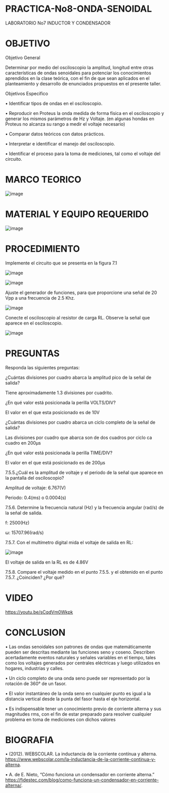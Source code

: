 # PRACTICA-No8-ONDA-SENOIDAL

LABORATORIO No7 INDUCTOR Y CONDENSADOR


# OBJETIVO 

Objetivo General

Determinar por medio del osciloscopio la amplitud, longitud entre otras características de ondas senoidales para potenciar los conocimientos aprendidos en la clase teórica, con el fin de que sean aplicados en el planteamiento y desarrollo de enunciados propuestos en el presente taller.  

Objetivos Especifico

•	Identificar tipos de ondas en el osciloscopio.

•	Reproducir en Proteus la onda medida de forma física en el osciloscopio y generar los mismos parámetros de Hz y Voltaje. (en algunas hondas en Proteus no alcanza su rango a medir el voltaje necesario) 

•	Comparar datos teóricos con datos prácticos.

•	Interpretar e identificar el manejo del osciloscopio.

•	Identificar el proceso para la toma de mediciones, tal como el voltaje del circuito.


# MARCO TEORICO

![image](https://user-images.githubusercontent.com/84587118/132276880-4a90d88c-f538-4cad-bf6e-7d5b63a46260.png)



# MATERIAL Y EQUIPO REQUERIDO

![image](https://user-images.githubusercontent.com/84585835/132267090-7efd9734-a211-4584-b582-aa7076f562df.png)


# PROCEDIMIENTO

Implemente el circuito que se presenta en la figura 7.1

![image](https://user-images.githubusercontent.com/84585835/132267140-da69efc5-1b13-4fa3-a1e3-4667cbaec318.png)

![image](https://user-images.githubusercontent.com/84412132/132275942-ae53be6a-a827-4c6a-a34f-7df049a99042.png)


Ajuste el generador de funciones, para que proporcione una señal de 20 Vpp a
una frecuencia de 2.5 Khz.

![image](https://user-images.githubusercontent.com/84585835/132267193-af019587-5fd7-4e10-bcc9-2f0058e5a8cb.png)


Conecte el osciloscopio al resistor de carga RL. Observe la señal que aparece en
el osciloscopio.

![image](https://user-images.githubusercontent.com/84585835/132267304-e4a8e6a1-7cd5-4085-9e9f-b55d04413515.png)

# PREGUNTAS 


Responda las siguientes preguntas:

¿Cuántas divisiones por cuadro abarca la amplitud pico de la señal de salida?

Tiene aproximadamente 1.3  divisiones  por cuadrito.

¿En qué valor está posicionada la perilla VOLTS/DIV? 

El valor en el que esta posicionado es de 10V

¿Cuántas divisiones por cuadro abarca un ciclo completo de la señal de salida?

Las divisiones por cuadro que abarca son de dos cuadros por ciclo ca cuadro en 200μs

¿En qué valor está posicionada la perilla TIME/DIV?

El valor en el que está posicionado es de 200μs 

7.5.5.¿Cuál es la amplitud de voltaje y el periodo de la señal que aparece en la pantalla
del osciloscopio?

Amplitud de voltaje:  6.767(V)

Periodo: 0.4(ms) o 0.0004(s)

7.5.6. Determine la frecuencia natural (Hz) y la frecuencia angular (rad/s) de la señal de
salida.

f: 2500(Hz)

ω: 15707.96(rad/s)

7.5.7. Con el multímetro digital mida el voltaje de salida en RL: 

![image](https://user-images.githubusercontent.com/84585835/132267429-ef391c86-f95f-41a7-9344-d35ebfc6c4fa.png)

El voltaje de salida en la RL es de 4.86V

7.5.8. Compare el voltaje medido en el punto 7.5.5. y el obtenido en el punto 7.5.7.
¿Coinciden? ¿Por qué?


# VIDEO
https://youtu.be/sCqdVm0Wkpk


# CONCLUSION

•	Las ondas senoidales son patrones de ondas que matemáticamente pueden ser descritas mediante las funciones seno y coseno. Describen acertadamente eventos naturales y señales variables en el tiempo, tales como los voltajes generados por centrales eléctricas y luego utilizados en hogares, industrias y calles.

•	Un ciclo completo de una onda seno puede ser representado por la rotación de 360° de un fasor.

•	El valor instantáneo de la onda seno en cualquier punto es igual a la distancia vertical desde la punta del fasor hasta el eje horizontal.

•	Es indispensable tener un conocimiento previo de corriente alterna y sus magnitudes rms, con el fin de estar preparado para resolver cualquier problema en toma de mediciones con dichos valores


# BIOGRAFIA

• (2012). WEBSCOLAR. La inductancia de la corriente contínua y alterna. https://www.webscolar.com/la-inductancia-de-la-corriente-continua-y-alterna.

• A. de E. Nieto, “Cómo funciona un condensador en corriente alterna.” https://fidestec.com/blog/como-funciona-un-condensador-en-corriente-alterna/.
















